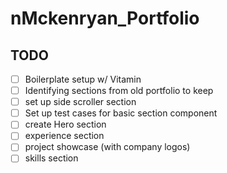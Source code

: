# nMckenryan_Portfolio

## TODO 
- [ ] Boilerplate setup w/ Vitamin
- [ ] Identifying sections from old portfolio to keep
- [ ] set up side scroller section
- [ ] Set up test cases for basic section component
- [ ] create Hero section 
- [ ] experience section
- [ ] project showcase (with company logos)
- [ ] skills section
